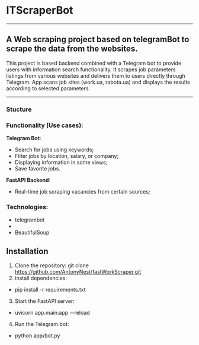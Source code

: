 # ITScraperBot

---

## A Web scraping project based on telegramBot to scrape the data from the websites.
This project is based backend combined with a Telegram bot to provide users with information search functionality. It scrapes job parameters listings from various websites and delivers them to users directly through Telegram. App scans job sites (work.ua, rabota.ua) and displays the results according to selected parameters.

---
### Stucture 

### Functionality (Use cases):
**Telegram Bot**:
- Search for jobs using keywords;
- Filter jobs by location, salary, or company;
- Displaying information in some views;
- Save favorite jobs.

**FastAPI Backend**:
- Real-time job scraping vacancies from certain sources;

### Technologies:
- telegrambot
- 
- BeautifulSoup

## Installation
1. Clone the repository:
git clone https://github.com/AntonyNest/fastWorkScraper.git
2. install dependencies:
- pip install -r requirements.txt
3. Start the FastAPI server:
- uvicorn app.main:app --reload
4. Run the Telegram bot:
- python app/bot.py




